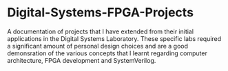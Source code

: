 # Digital-Systems-FPGA-Projects
A documentation of projects that I have extended from their initial applications in the Digital Systems Laboratory. These specific labs required a significant amount of personal design choices and are a good demonsration of the various concepts that I learnt regarding computer architecture, FPGA development and SystemVerilog.
